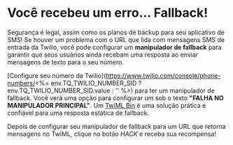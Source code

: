 # Você recebeu um erro... Fallback!

Segurança é legal, assim como os planos de backup para seu aplicativo de SMS! Se houver um problema com o URL que lida com mensagens SMS de entrada da Twilio, você pode configurar um **manipulador de fallback** para garantir que seus usuários ainda recebam uma resposta ao enviar mensagens de texto para o seu número.

\[Configure seu número da Twilio](https://www.twilio.com/console/phone-numbers/<%= env.TQ_TWILIO_NUMBER_SID ? env.TQ_TWILIO_NUMBER_SID.value : '' %>) para ter um manipulador de fallback. Você verá uma opção para configurar um sob o texto **"FALHA NO MANIPULADOR PRINCIPAL"**. Um [TwiML Bin](https://www.twilio.com/console/twiml-bins) é uma solução prática e confiável para uma resposta estática de fallback.

Depois de configurar seu manipulador de fallback para um URL que retorna mensagens no TwiML, clique no botão *HACK* e receba sua recompensa!